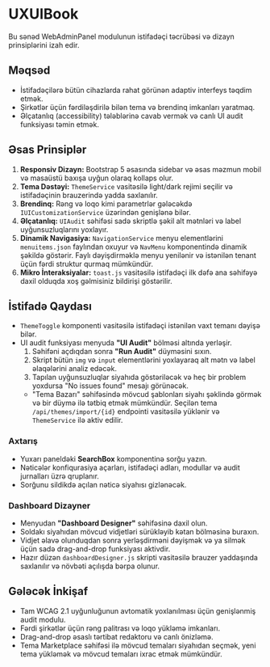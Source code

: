 # UXUIBook

Bu sənəd WebAdminPanel modulunun istifadəçi təcrübəsi və dizayn prinsiplərini izah edir.

## Məqsəd
- İstifadəçilərə bütün cihazlarda rahat görünən adaptiv interfeys təqdim etmək.
- Şirkətlər üçün fərdiləşdirilə bilən tema və brendinq imkanları yaratmaq.
- Əlçatanlıq (accessibility) tələblərinə cavab vermək və canlı UI audit funksiyası təmin etmək.

## Əsas Prinsiplər
1. **Responsiv Dizayn:** Bootstrap 5 əsasında sidebar və əsas məzmun mobil və masaüstü baxışa uyğun olaraq kollaps olur.
2. **Tema Dəstəyi:** `ThemeService` vasitəsilə light/dark rejimi seçilir və istifadəçinin brauzerində yadda saxlanılır.
3. **Brendinq:** Rəng və loqo kimi parametrlər gələcəkdə `IUICustomizationService` üzərindən genişlənə bilər.
4. **Əlçatanlıq:** `UIAudit` səhifəsi sadə skriptlə şəkil alt mətnləri və label uyğunsuzluqlarını yoxlayır.
5. **Dinamik Navigasiya:** `NavigationService` menyu elementlərini `menuitems.json` faylından oxuyur və `NavMenu` komponentində dinamik şəkildə göstərir. Faylı dəyişdirməklə menyu yenilənir və istənilən tenant üçün fərdi struktur qurmaq mümkündür.
6. **Mikro İnteraksiyalar:** `toast.js` vasitəsilə istifadəçi ilk dəfə ana səhifəyə daxil olduqda xoş gəlmisiniz bildirişi göstərilir.

## İstifadə Qaydası
- `ThemeToggle` komponenti vasitəsilə istifadəçi istənilən vaxt temanı dəyişə bilər.
- UI audit funksiyası menyuda **"UI Audit"** bölməsi altında yerləşir.
  1. Səhifəni açdıqdan sonra **"Run Audit"** düyməsini sıxın.
  2. Skript bütün `img` və `input` elementlərini yoxlayaraq alt mətn və label əlaqələrini analiz edəcək.
  3. Tapılan uyğunsuzluqlar siyahıda göstəriləcək və heç bir problem yoxdursa "No issues found" mesajı görünəcək.
  - "Tema Bazarı" səhifəsində mövcud şablonları siyahı şəklində görmək və bir düymə ilə tətbiq etmək mümkündür. Seçilən tema `/api/themes/import/{id}` endpointi vasitəsilə yüklənir və `ThemeService` ilə aktiv edilir.

### Axtarış
- Yuxarı paneldəki **SearchBox** komponentinə sorğu yazın.
- Nəticələr konfiqurasiya açarları, istifadəçi adları, modullar və audit jurnalları üzrə qruplanır.
- Sorğunu sildikdə açılan nəticə siyahısı gizlənəcək.

### Dashboard Dizayner
- Menyudan **"Dashboard Designer"** səhifəsinə daxil olun.
- Soldakı siyahıdan mövcud vidjetləri sürükləyib kətan bölməsinə buraxın.
- Vidjet əlavə olunduqdan sonra yerləşdirməni dəyişmək və ya silmək üçün sadə drag-and-drop funksiyası aktivdir.
- Hazır düzən `dashboardDesigner.js` skripti vasitəsilə brauzer yaddaşında saxlanılır və növbəti açılışda bərpa olunur.

## Gələcək İnkişaf
- Tam WCAG 2.1 uyğunluğunun avtomatik yoxlanılması üçün genişlənmiş audit modulu.
- Fərdi şirkətlər üçün rəng palitrası və loqo yükləmə imkanları.
- Drag-and-drop əsaslı tərtibat redaktoru və canlı önizləmə.
- Tema Marketplace səhifəsi ilə mövcud temaları siyahıdan seçmək, yeni tema yükləmək və mövcud temaları ixrac etmək mümkündür.

